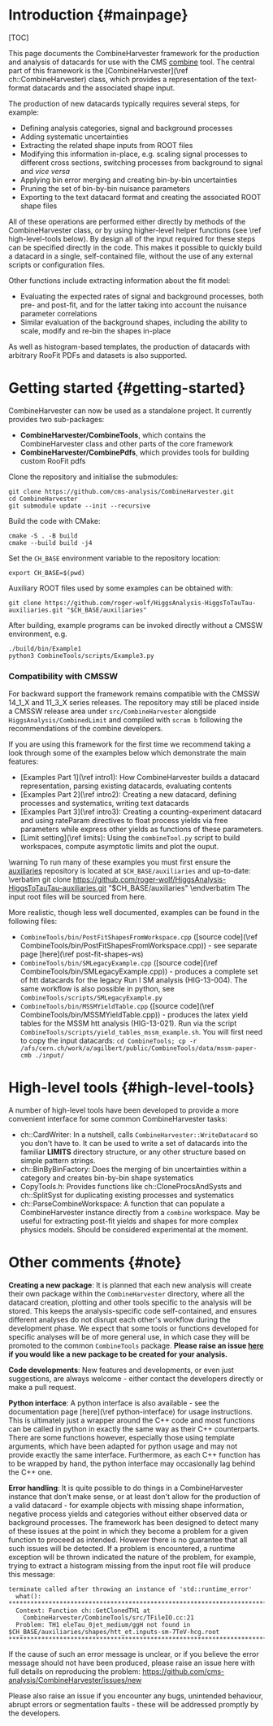 Introduction {#mainpage}
========================

[TOC]

This page documents the CombineHarvester framework for the production and analysis of datacards for use with the CMS [combine](https://github.com/cms-analysis/HiggsAnalysis-CombinedLimit) tool. The central part of this framework is the [CombineHarvester](\ref ch::CombineHarvester) class, which provides a representation of the text-format datacards and the associated shape input.

The production of new datacards typically requires several steps, for example:

  * Defining analysis categories, signal and background processes
  * Adding systematic uncertainties
  * Extracting the related shape inputs from ROOT files
  * Modifying this information in-place, e.g. scaling signal processes to different cross sections, switching processes from background to signal and *vice versa*
  * Applying bin error merging and creating bin-by-bin uncertainties
  * Pruning the set of bin-by-bin nuisance parameters
  * Exporting to the text datacard format and creating the associated ROOT shape files

All of these operations are performed either directly by methods of the CombineHarvester class, or by using higher-level helper functions (see \ref high-level-tools below). By design all of the input required for these steps can be specified directly in the code. This makes it possible to quickly build a datacard in a single, self-contained file, without the use of any external scripts or configuration files.

Other functions include extracting information about the fit model:

  * Evaluating the expected rates of signal and background processes, both pre- and post-fit, and for the latter taking into account the nuisance parameter correlations
  * Similar evaluation of the background shapes, including the ability to scale, modify and re-bin the shapes in-place

As well as histogram-based templates, the production of datacards with arbitrary RooFit PDFs and datasets is also supported.

Getting started {#getting-started}
==================================
CombineHarvester can now be used as a standalone project. It currently provides two sub-packages:

  * **CombineHarvester/CombineTools**, which contains the CombineHarvester class and other parts of the core framework
  * **CombineHarvester/CombinePdfs**, which provides tools for building custom RooFit pdfs

Clone the repository and initialise the submodules:

```
git clone https://github.com/cms-analysis/CombineHarvester.git
cd CombineHarvester
git submodule update --init --recursive
```

Build the code with CMake:

```
cmake -S . -B build
cmake --build build -j4
```

Set the `CH_BASE` environment variable to the repository location:

```
export CH_BASE=$(pwd)
```

Auxiliary ROOT files used by some examples can be obtained with:

```
git clone https://github.com/roger-wolf/HiggsAnalysis-HiggsToTauTau-auxiliaries.git "$CH_BASE/auxiliaries"
```

After building, example programs can be invoked directly without a CMSSW environment, e.g.

```
./build/bin/Example1
python3 CombineTools/scripts/Example3.py
```

### Compatibility with CMSSW

For backward support the framework remains compatible with the CMSSW 14_1_X
and 11_3_X series releases. The repository may still be placed inside a
CMSSW release area under `src/CombineHarvester` alongside
`HiggsAnalysis/CombinedLimit` and compiled with `scram b` following the
recommendations of the combine developers.

If you are using this framework for the first time we recommend taking a look through some of the examples below which demonstrate the main features:

  * [Examples Part 1](\ref intro1): How CombineHarvester builds a datacard representation, parsing existing datacards, evaluating contents
  * [Examples Part 2](\ref intro2): Creating a new datacard, defining processes and systematics, writing text datacards
  * [Examples Part 3](\ref intro3): Creating a counting-experiment datacard and using rateParam directives to float process yields via free parameters while express other yields as functions of these parameters.
  * [Limit setting](\ref limits): Using the `combineTool.py` script to build workspaces, compute asymptotic limits and plot the ouput.

\warning To run many of these examples you must first ensure the [auxiliaries](https://github.com/roger-wolf/HiggsAnalysis-HiggsToTauTau-auxiliaries) repository is located at `$CH_BASE/auxiliaries` and up-to-date:
\verbatim
git clone https://github.com/roger-wolf/HiggsAnalysis-HiggsToTauTau-auxiliaries.git "$CH_BASE/auxiliaries" \endverbatim
The input root files will be sourced from here.

More realistic, though less well documented, examples can be found in the following files:
  * `CombineTools/bin/PostFitShapesFromWorkspace.cpp` ([source code](\ref CombineTools/bin/PostFitShapesFromWorkspace.cpp)) - see separate page [here](\ref post-fit-shapes-ws)
  * `CombineTools/bin/SMLegacyExample.cpp` ([source code](\ref CombineTools/bin/SMLegacyExample.cpp)) - produces a complete set of htt datacards for the legacy Run I SM analysis (HIG-13-004). The same workflow is also possible in python, see `CombineTools/scripts/SMLegacyExample.py`
  * `CombineTools/bin/MSSMYieldTable.cpp` ([source code](\ref CombineTools/bin/MSSMYieldTable.cpp)) - produces the latex yield tables for the MSSM htt analysis (HIG-13-021). Run via the script `CombineTools/scripts/yield_tables_mssm_example.sh`. You will first need to copy the input datacards: `cd CombineTools; cp -r /afs/cern.ch/work/a/agilbert/public/CombineTools/data/mssm-paper-cmb ./input/`

High-level tools {#high-level-tools}
====================================
A number of high-level tools have been developed to provide a more convenient interface for some common CombineHarvester tasks:

  * ch::CardWriter: In a nutshell, calls `CombineHarvester::WriteDatacard` so you don't have to. It can be used to write a set of datacards into the familiar **LIMITS** directory structure, or any other structure based on simple pattern strings.
  * ch::BinByBinFactory: Does the merging of bin uncertainties within a category and creates bin-by-bin shape systematics
  * CopyTools.h: Provides functions like ch::CloneProcsAndSysts and ch::SplitSyst for duplicating existing processes and systematics
  * ch::ParseCombineWorkspace: A function that can populate a CombineHarvester instance directly from a `combine` workspace. May be useful for extracting post-fit yields and shapes for more complex physics models. Should be considered experimental at the moment.

Other comments {#note}
======================
**Creating a new package**: It is planned that each new analysis will create their own package within the `CombineHarvester` directory, where all the datacard creation, plotting and other tools specific to the analysis will be stored. This keeps the analysis-specific code self-contained, and ensures different analyses do not disrupt each other's workflow during the development phase. We expect that some tools or functions developed for specific analyses will be of more general use, in which case they will be promoted to the common `CombineTools` package. **Please raise an issue [here](https://github.com/cms-analysis/CombineHarvester/issues/new) if you would like a new package to be created for your analysis.**

**Code developments**: New features and developments, or even just suggestions, are always welcome - either contact the developers directly or make a pull request.

**Python interface**: A python interface is also available - see the documentation page [here](\ref python-interface) for usage instructions. This is ultimately just a wrapper around the C++ code and most functions can be called in python in exactly the same way as their C++ counterparts. There are some functions however, especially those using template arguments, which have been adapted for python usage and may not provide exactly the same interface. Furthermore, as each C++ function has to be wrapped by hand, the python interface may occasionally lag behind the C++ one.

**Error handling**: It is quite possible to do things in a CombineHarvester instance that don't make sense, or at least don't allow for the production of a valid datacard - for example objects with missing shape information, negative process yields and categories without either observed data or background processes. The framework has been designed to detect many of these issues at the point in which they become a problem for a given function to proceed as intended. However there is no guarantee that all such issues will be detected. If a problem is encountered, a runtime exception will be thrown indicated the nature of the problem, for example, trying to extract a histogram missing from the input root file will produce this message:

    terminate called after throwing an instance of 'std::runtime_error'
      what():
    *******************************************************************************
      Context: Function ch::GetClonedTH1 at
        CombineHarvester/CombineTools/src/TFileIO.cc:21
      Problem: TH1 eleTau_0jet_medium/ggH not found in $CH_BASE/auxiliaries/shapes/htt_et.inputs-sm-7TeV-hcg.root
    *******************************************************************************

If the cause of such an error message is unclear, or if you believe the error message should not have been produced, please raise an issue here with full details on reproducing the problem: https://github.com/cms-analysis/CombineHarvester/issues/new

Please also raise an issue if you encounter any bugs, unintended behaviour, abrupt errors or segmentation faults - these will be addressed promptly by the developers.

